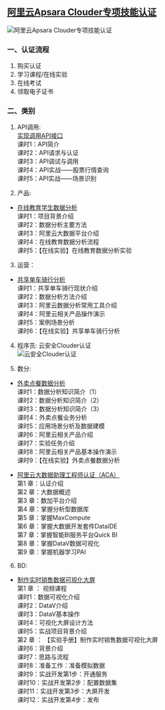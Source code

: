 ## [阿里云Apsara Clouder专项技能认证](https://edu.aliyun.com/certification?spm=5176.11399608.740944.4.a7Vfso)
![阿里云Apsara Clouder专项技能认证](https://note.youdao.com/yws/public/resource/afaff223b414de6429a5c7a214818907/xmlnote/D9436787F89345259A1FB56C22DD292B/27975)
### 一、认证流程
1. 购买认证
2. 学习课程/在线实验
3. 在线考试
4. 领取电子证书

### 二、类别
1. API调用:  
[实现调用API接口 ](https://edu.aliyun.com/course/416?spm=5176.10731460.0.0.W4uNrG)  
课时1：API简介  
课时2：API请求与认证  
课时3：API调试与调用  
课时4：API实战——股票行情查询  
课时5：API实战——场景识别  

2. 产品:
* [在线教育学生数据分析](https://edu.aliyun.com/course/650/lesson/list?spm=5176.8764728.aliyun-edu-course-tab.2.tRQCwc&previewAs=guest)    
    课时1：项目背景介绍  
    课时2：数据分析主要方法   
    课时3：阿里云大数据平台介绍   
    课时4：在线教育数据分析流程   
    课时5：【在线实验】在线教育数据分析实验   

3. 运营：  
* [共享单车骑行分析](https://edu.aliyun.com/certification/cldd36?spm=5176.8702532.915234.24.F5Gds5)  
课时1：共享单车骑行现状介绍  
课时2：数据分析方法介绍  
课时3：阿里云数据分析常用工具介绍  
课时4：阿里云相关产品操作演示  
课时5：案例场景分析  
课时6：【在线实验】共享单车骑行分析  

4. 程序员: 云安全Clouder认证   
![云安全Clouder认证](https://note.youdao.com/yws/public/resource/afaff223b414de6429a5c7a214818907/xmlnote/6FA7BD45A8FA482E8C7A559E0C0E374C/27962)

5. 数分:
* [外卖点餐数据分析](https://edu.aliyun.com/course/394/lesson/list?spm=5176.8764728.aliyun-edu-course-tab.2.ZhOhDq)  
    课时1：数据分析知识简介（1）  
    课时2：数据分析知识简介（2）  
    课时3：数据分析知识简介（3）  
    课时4：外卖点餐业务分析   
    课时5：应用场景分析及数据建模  
    课时6：阿里云相关产品介绍   
    课时7：实验任务介绍   
    课时8：阿里云相关产品基本操作演示   
    课时9：【在线实验】外卖点餐数据分析

* [阿里云大数据助理工程师认证（ACA）](https://edu.aliyun.com/certification/aca02?spm=5176.8702532.751160.8.Eo1eTA)  
    第1 章：认证介绍  
    第2 章：大数据概述  
    第3 章：数加平台介绍  
    第4 章：掌握分析型数据库  
    第5 章：掌握MaxCompute  
    第6 章：掌握大数据开发套件DataIDE  
    第7 章：掌握智能BI服务平台Quick BI  
    第8 章：掌握DataV数据可视化  
    第9 章：掌握机器学习PAI  

6. BD:  
* [制作实时销售数据可视化大屏](https://edu.aliyun.com/certification/cldd06?spm=5176.8702532.915234.17.F5Gds5)  
    第1 章 ： 视频课程  
    课时1：数据可视化介绍  
    课时2：DataV介绍  
    课时3：DataV基本操作  
    课时4：可视化大屏设计方法  
    课时5：实战项目背景介绍  
    第2 章 ： 【实验手册】制作实时销售数据可视化大屏  
    课时6：背景介绍  
    课时7：思路与流程  
    课时8：准备工作：准备模拟数据   
    课时9：实战开发第1步：开通服务  
    课时10：实战开发第2步：配置数据集  
    课时11：实战开发第3步：大屏开发  
    课时12：实战开发第4步：发布  

